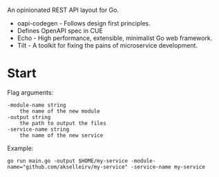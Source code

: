 An opinionated REST API layout for Go.


- oapi-codegen - Follows design first principles.
- Defines OpenAPI spec in CUE
- Echo - High performance, extensible, minimalist Go web framework.
- Tilt - A toolkit for fixing the pains of microservice development.


# Start

Flag arguments:
```
-module-name string
    the name of the new module
-output string
    the path to output the files
-service-name string
    the name of the new service
```

Example:

```
go run main.go -output $HOME/my-service -module-name="github.com/akselleirv/my-service" -service-name my-service
```